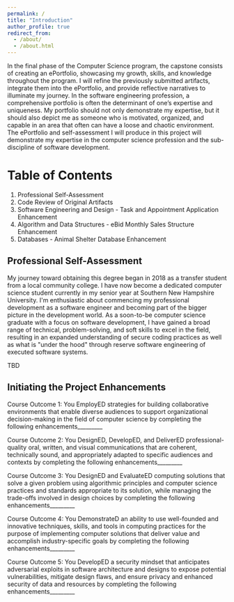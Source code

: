 ```yaml
---
permalink: /
title: "Introduction"
author_profile: true
redirect_from: 
  - /about/
  - /about.html
---
```


In the final phase of the Computer Science program, the capstone consists of creating an ePortfolio, showcasing my growth, skills, and knowledge throughout the program. I will refine the previously submitted artifacts, integrate them into the ePortfolio, and provide reflective narratives to illuminate my journey. In the software engineering profession, a comprehensive portfolio is often the determinant of one’s expertise and uniqueness. My portfolio should not only demonstrate my expertise, but it should also depict me as someone who is motivated, organized, and capable in an area that often can have a loose and chaotic environment. The ePortfolio and self-assessment I will produce in this project will demonstrate my expertise in the computer science profession and the sub-discipline of software development.


Table of Contents
======
1. Professional Self-Assessment
2. Code Review of Original Artifacts
3. Software Engineering and Design - Task and Appointment Application Enhancement
4. Algorithm and Data Structures - eBid Monthly Sales Structure Enhancement
5. Databases - Animal Shelter Database Enhancement


Professional Self-Assessment
------
My journey toward obtaining this degree began in 2018 as a transfer student from a local community college. I have now become a dedicated computer science student currently in my senior year at Southern New Hampshire University. I'm enthusiastic about commencing my professional development as a software engineer and becoming part of the bigger picture in the development world. As a soon-to-be computer science graduate with a focus on software development, I have gained a broad range of technical, problem-solving, and soft skills to excel in the field, resulting in an expanded understanding of secure coding practices as well as what is "under the hood" through reserve software engineering of executed software systems.

TBD


Initiating the Project Enhancements
------

Course Outcome 1: You EmployED strategies for building collaborative environments that enable diverse audiences to support organizational decision-making in the field of computer science by completing the following enhancements_________

Course Outcome 2: You DesignED, DevelopED, and DeliverED professional-quality oral, written, and visual communications that are coherent, technically sound, and appropriately adapted to specific audiences and contexts by completing the following enhancements_________

Course Outcome 3: You DesignED and EvaluateED computing solutions that solve a given problem using algorithmic principles and computer science practices and standards appropriate to its solution, while managing the trade-offs involved in design choices by completing the following enhancements_________

Course Outcome 4: You DemonstrateD an ability to use well-founded and innovative techniques, skills, and tools in computing practices for the purpose of implementing computer solutions that deliver value and accomplish industry-specific goals by completing the following enhancements_________

Course Outcome 5: You DevelopED a security mindset that anticipates adversarial exploits in software architecture and designs to expose potential vulnerabilities, mitigate design flaws, and ensure privacy and enhanced security of data and resources by completing the following enhancements_________
